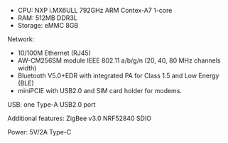- CPU: NXP i.MX6ULL 792GHz ARM Contex-A7 1-core
- RAM: 512MB DDR3L
- Storage: eMMC 8GB

Network:
- 10/100M Ethernet (RJ45)
- AW-CM256SM module IEEE 802.11 a/b/g/n (20, 40, 80 MHz channels width)
- Bluetooth V5.0+EDR with integrated PA for Class 1.5 and Low Energy (BLE)
- miniPCIE with USB2.0 and SIM card holder for modems.

USB: one Type-A USB2.0 port

Additional features: ZigBee v3.0 NRF52840 SDIO

Power: 5V/2A Type-C
